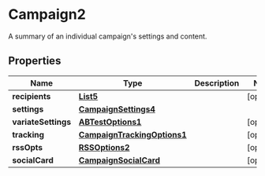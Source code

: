 

# Campaign2

A summary of an individual campaign's settings and content.

## Properties

| Name | Type | Description | Notes |
|------------ | ------------- | ------------- | -------------|
|**recipients** | [**List5**](List5.md) |  |  [optional] |
|**settings** | [**CampaignSettings4**](CampaignSettings4.md) |  |  |
|**variateSettings** | [**ABTestOptions1**](ABTestOptions1.md) |  |  [optional] |
|**tracking** | [**CampaignTrackingOptions1**](CampaignTrackingOptions1.md) |  |  [optional] |
|**rssOpts** | [**RSSOptions2**](RSSOptions2.md) |  |  [optional] |
|**socialCard** | [**CampaignSocialCard**](CampaignSocialCard.md) |  |  [optional] |



